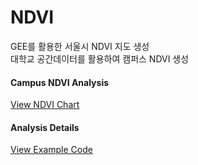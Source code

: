 # NDVI
GEE를 활용한 서울시 NDVI 지도 생성<br>
대학교 공간데이터를 활용하여 캠퍼스 NDVI 생성<br>

#### Campus NDVI Analysis
[View NDVI Chart](https://jinuew.github.io/webinfo/assets/ndvi.html) 

#### Analysis Details
[View Example Code](https://github.com/jinuew/webinfo/blob/main/assets/NDVI그래프.ipynb)
